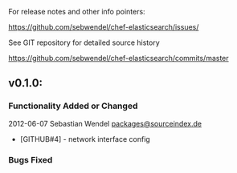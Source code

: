 For release notes and other info pointers:

<https://github.com/sebwendel/chef-elasticsearch/issues/>

See GIT repository for detailed source history

<https://github.com/sebwendel/chef-elasticsearch/commits/master>

## v0.1.0:

### Functionality Added or Changed ###

2012-06-07  Sebastian Wendel  packages@sourceindex.de 

* [GITHUB#4] - network interface config

### Bugs Fixed ###
